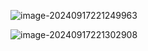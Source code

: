 ![image-20240917221249963](C:\Users\29443\AppData\Roaming\Typora\typora-user-images\image-20240917221249963.png)



![image-20240917221302908](C:\Users\29443\AppData\Roaming\Typora\typora-user-images\image-20240917221302908.png)